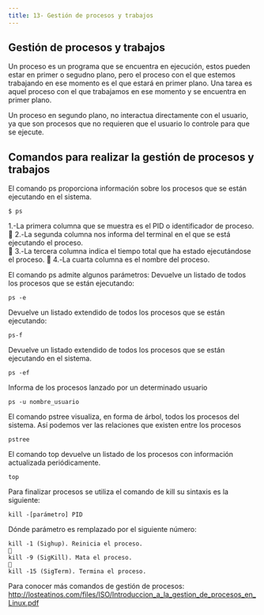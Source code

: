 ```yaml
---
title: 13- Gestión de procesos y trabajos
---
```

## Gestión de procesos y trabajos


Un proceso es un programa que se encuentra en ejecución, estos pueden estar en primer o segudno plano, pero el proceso con el que estemos trabajando en ese momento es el que estará en primer plano. 
Una tarea es aquel proceso con el que trabajamos en ese momento y se encuentra en primer plano. 

Un proceso en segundo plano, no interactua directamente con el usuario, ya que son procesos que no requieren que el usuario lo controle para que se ejecute. 

## Comandos para realizar la gestión de procesos y trabajos

El  comando  ps  proporciona  información  sobre  los  procesos  que  se  están  ejecutando  en  el 
sistema.  
```
$ ps 
```

1.-La  primera  columna que se muestra es  el  PID  o  identificador  de  proceso.  

2.-La  segunda  columna  nos  informa  del  terminal  en  el  que  se  está  ejecutando  el 
proceso.  

3.-La tercera columna indica el tiempo total que ha estado ejecutándose el proceso.

4.-La cuarta columna es el nombre del proceso.

El comando ps admite algunos parámetros:
Devuelve un listado de todos los procesos que se están ejecutando:
```
ps -e
```
Devuelve un listado extendido de todos los procesos que se están ejecutando:
```
ps-f
```
Devuelve  un  listado  extendido  de  todos  los  procesos  que  se  están  ejecutando  en  el 
sistema.
```
ps -ef
```
Informa  de  los  procesos  lanzado  por  un  determinado  usuario
```
ps -u nombre_usuario
```

El comando pstree visualiza, en forma de árbol, todos los procesos del sistema. Así podemos 
ver las relaciones que existen entre los procesos
```
pstree
```

El  comando  top  devuelve un  listado  de  los  procesos con información actualizada periódicamente. 
```
top
```

Para finalizar procesos se utiliza el comando de kill su sintaxis es la siguiente: 
```
kill -[parámetro] PID
```
Dónde parámetro es remplazado por el siguiente número:
```
kill -1 (Sighup). Reinicia el proceso.

kill -9 (SigKill). Mata el proceso.

kill -15 (SigTerm). Termina el proceso.

```

Para conocer más comandos de gestión de procesos:  <a href='http://losteatinos.com/files/ISO/Introduccion_a_la_gestion_de_procesos_en_Linux.pdf' target='_blank' rel='nofollow'>http://losteatinos.com/files/ISO/Introduccion_a_la_gestion_de_procesos_en_Linux.pdf</a>

